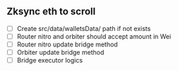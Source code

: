 ## Zksync eth to scroll

- [ ] Create src/data/walletsData/ path if not exists
- [ ] Router nitro and orbiter should accept amount in Wei
- [ ] Router nitro update bridge method
- [ ] Orbiter update bridge method
- [ ] Bridge executor logics